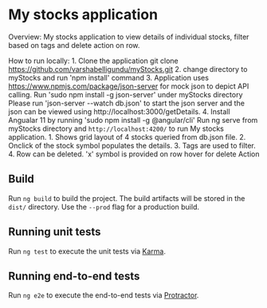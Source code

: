 # My stocks application

 Overview:
 My stocks application to view details of individual stocks, filter based on tags and delete action on row.

 How to run locally:
    1. Clone the application 
        git clone https://github.com/varshabelligundu/myStocks.git
    2. change directory to myStocks and run 'npm install' command 
    3. Application uses https://www.npmjs.com/package/json-server for mock json to depict API calling. 
    Run 'sudo npm install -g json-server' under myStocks directory
    Please run 'json-server --watch db.json' to start the json server and the json can be viewed using http://localhost:3000/getDetails.
    4. Install Angualar 11 by running 'sudo npm install -g @angular/cli' Run ng serve from myStocks directory and `http://localhost:4200/` to run My stocks application.
        1. Shows grid layout of 4 stocks queried from db.json file. 
        2. Onclick of the stock symbol populates the details.
        3. Tags are used to filter. 
        4. Row can be deleted. 'x' symbol is provided on row hover for delete Action 

## Build

Run `ng build` to build the project. The build artifacts will be stored in the `dist/` directory. Use the `--prod` flag for a production build.

## Running unit tests

Run `ng test` to execute the unit tests via [Karma](https://karma-runner.github.io).

## Running end-to-end tests

Run `ng e2e` to execute the end-to-end tests via [Protractor](http://www.protractortest.org/).


